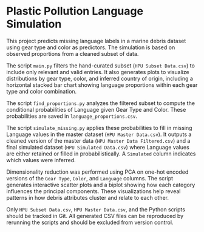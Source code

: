 # Plastic Pollution Language Simulation

This project predicts missing language labels in a marine debris dataset using gear type and color as predictors. The simulation is based on observed proportions from a cleaned subset of data.

The script `main.py` filters the hand-curated subset (`HPU Subset Data.csv`) to include only relevant and valid entries. It also generates plots to visualize distributions by gear type, color, and inferred country of origin, including a horizontal stacked bar chart showing language proportions within each gear type and color combination.

The script `find_proportions.py` analyzes the filtered subset to compute the conditional probabilities of Language given Gear Type and Color. These probabilities are saved in `language_proportions.csv`.

The script `simulate_missing.py` applies these probabilities to fill in missing Language values in the master dataset (`HPU Master Data.csv`). It outputs a cleaned version of the master data (`HPU Master Data Filtered.csv`) and a final simulated dataset (`HPU Simulated Data.csv`) where Language values are either retained or filled in probabilistically. A `Simulated` column indicates which values were inferred.

Dimensionality reduction was performed using PCA on one-hot encoded versions of the `Gear Type`, `Color`, and `Language` columns. The script generates interactive scatter plots and a biplot showing how each category influences the principal components. These visualizations help reveal patterns in how debris attributes cluster and relate to each other.

Only `HPU Subset Data.csv`, `HPU Master Data.csv`, and the Python scripts should be tracked in Git. All generated CSV files can be reproduced by rerunning the scripts and should be excluded from version control.

